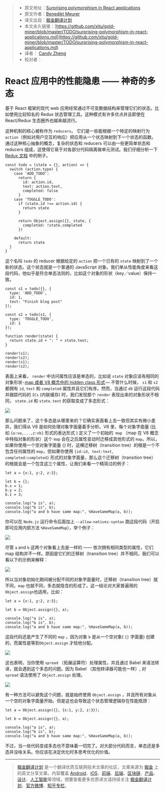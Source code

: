 > * 原文地址：[Surprising polymorphism in React applications](https://medium.com/@bmeurer/surprising-polymorphism-in-react-applications-63015b50abc)
> * 原文作者：[Benedikt Meurer](https://medium.com/@bmeurer?source=post_header_lockup)
> * 译文出自：[掘金翻译计划](https://github.com/xitu/gold-miner)
> * 本文永久链接：[https://github.com/xitu/gold-miner/blob/master/TODO/surprising-polymorphism-in-react-applications.md](https://github.com/xitu/gold-miner/blob/master/TODO/surprising-polymorphism-in-react-applications.md)
> * 译者： [Candy Zheng](https://github.com/blizzardzheng)
> * 校对者：

# React 应用中的性能隐患 —— 神奇的多态

基于 React 框架的现代 web 应用经常通过不可变数据结构来管理它们的状态。比如使用比较知名的 Redux 状态管理工具。这种模式有许多优点并且即使在 React/Redux 生态圈外也越来越流行。

这种机制的核心被称作为 ``reducers``。 它们是一些能根据一个特定的映射行为 `action`（例如对用户交互的响应）把应用从一个状态映射到下一个状态的函数。通过这种核心抽象的概念，复杂的状态和 reducers 可以由一些更简单状态和 reducers 组成，这使得它易于对各部分代码隔离做单元测试。我们仔细分析一下 [Redux 文档](http://redux.js.org/docs/basics/ExampleTodoList.html) 中的例子。

```
const todo = (state = {}, action) => {
  switch (action.type) {
    case 'ADD_TODO':
      return {
        id: action.id,
        text: action.text,
        completed: false
      }
    case 'TOGGLE_TODO':
      if (state.id !== action.id) {
        return state
      }

      return Object.assign({}, state, {
        completed: !state.completed
      })

    default:
      return state
  }
}
```

这个名叫  `todo` 的 reducer 根据给定的 `action` 把一个已有的 `state` 映射到了一个新的状态。这个状态就是一个普通的 JavaScript 对象。我们单从性能角度来看这段代码，他似乎是符合单态法则的，比如这个对象的形状（key／value）保持一致。

```
const s1 = todo({}, {
  type: 'ADD_TODO',
  id: 1,
  text: "Finish blog post"
});

const s2 = todo(s1, {
  type: 'TOGGLE_TODO',
  id: 1
});

function render(state) {
  return state.id + ": " + state.text;
}

render(s1);
render(s2);
render(s1);
render(s2);
```

表面上来看， `render` 中访问属性应该是单态的，比如说 `state` 对象应该有相同的对象形状- [map 或者 V8 概念中的 hidden class 形式](https://github.com/v8/v8/wiki/Design%20Elements#fast-property-access) — 不管什么时候， `s1` 和 `s2` 都拥有 `id`, `text` 和 `completed` 属性并且它们有序。然而，当通过 `d8` 运行这段代码并跟踪代码的 ``ICs`` (内联缓存) 时，我们发现那个 `render` 表现出来的对象形状不相同， `state.id` 和 `state.text` 的获取变成了多态形式：

![](https://cdn-images-1.medium.com/max/800/1*FrfEaOkxshIj79wJDQyrIQ.png)

那么问题来了，这个多态是从哪里来的？它确实表面看上去一致但其实有微小差异，我们得从 V8 是如何处理对象字面量着手分析。V8 里，每个对象字面量 (比如  `{a:va,...,z:vb}` 形式的表达形式 ) 定义了一个初始的`` map`` （map 在 V8 概念中特指对象的形状）这个 ``map`` 会在之后属性变动时迁移成其他形式的 ``map``。所以，如果你使用一个空对象字面量  {}  时，这棵迁移树（transition tree）的根是一个不包含任何属性的 ``map``，但如果你使用  `{id:id, text:text, completed:completed}` 形式的对象字面量，那么这个迁移树（transition tree）的根就会是一个包含这三个属性，让我们来看一个精简过的例子：

```
let a = {x:1, y:2, z:3};

let b = {};
b.x = 1;
b.y = 2;
b.z = 3;

console.log("a is", a);
console.log("b is", b);
console.log("a and b have same map:", %HaveSameMap(a, b));
```

你可以在 ``Node.js`` 运行命令后面加上 `--allow-natives-syntax` 跑这段代码（开启即可应用内部方法 `%HaveSameMap`），举个例子：

![](https://cdn-images-1.medium.com/max/800/1*yzSaH_AE5z7r9PWBXlvwWg.png)

尽管 `a` and `b` 这两个对象看上去是一样的 —— 依次拥有相同类型的属性，它们 map 结构并不一样。原因是它们的迁移树（transition tree）并不相同，我们可以看以下的示例来解释：

![](https://cdn-images-1.medium.com/max/800/1*fkbEgBWk74icFH1yZIH7Lw.png)

所以当对象初始化期间被分配不同的对象字面量时，迁移树（transition tree）就不同，``map`` 也就不同，多态就隐含的形成了。这一结论对大家普遍用的 `Object.assign`也适用，比如：

```
let a = {x:1, y:2, z:3};

let b = Object.assign({}, a);

console.log("a is", a);
console.log("b is", b);
console.log("a and b have same map:", %HaveSameMap(a, b));
```

这段代码还是产生了不同的 ``map`` ，因为对象  `b` 是从一个空对象( `{}` 字面量) 创建的，而属性是等到`Object.assign` 才给他分配。

![](https://cdn-images-1.medium.com/max/800/1*Xu-nIj21gj-GlHDkzsSOSA.png)

这也表明，当你使用  ``spread`` （拓展运算符）处理属性，并且通过 Babel 来语法转译，就会遇到这个多态的问题。因为 Babel （其他转译器可能也一样）, 对 ``spread`` 语法使用了 `Object.assign` 处理。

![](https://cdn-images-1.medium.com/max/800/1*F2x8lRcZ83pQDvftelFOgA.png)

有一种方法可以避免这个问题，就是始终使用 `Object.assign` ，并且所有对象从一个空的对象字面量开始。但是这也会导致这个状态管理逻辑存在性能瓶颈：

```
let a = Object.assign({}, {x:1, y:2, z:3});

let b = Object.assign({}, a);

console.log("a is", a);
console.log("b is", b);
console.log("a and b have same map:", %HaveSameMap(a, b));
```

不过，当一些代码变成多态也不意味着一切完了。对大部分代码而言，单态还是多态并没啥关系。你应该在决定优化时多思考优化的价值。

---

> [掘金翻译计划](https://github.com/xitu/gold-miner) 是一个翻译优质互联网技术文章的社区，文章来源为 [掘金](https://juejin.im) 上的英文分享文章。内容覆盖 [Android](https://github.com/xitu/gold-miner#android)、[iOS](https://github.com/xitu/gold-miner#ios)、[前端](https://github.com/xitu/gold-miner#前端)、[后端](https://github.com/xitu/gold-miner#后端)、[区块链](https://github.com/xitu/gold-miner#区块链)、[产品](https://github.com/xitu/gold-miner#产品)、[设计](https://github.com/xitu/gold-miner#设计)、[人工智能](https://github.com/xitu/gold-miner#人工智能)等领域，想要查看更多优质译文请持续关注 [掘金翻译计划](https://github.com/xitu/gold-miner)、[官方微博](http://weibo.com/juejinfanyi)、[知乎专栏](https://zhuanlan.zhihu.com/juejinfanyi)。
